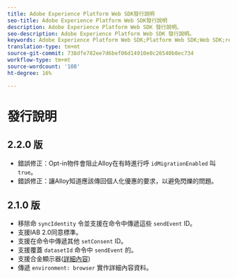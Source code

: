 ```yaml
---
title: Adobe Experience Platform Web SDK發行說明
seo-title: Adobe Experience Platform Web SDK發行說明
description: Adobe Experience Platform Web SDK 發行說明。
seo-description: Adobe Experience Platform Web SDK 發行說明。
keywords: Adobe Experience Platform Web SDK;Platform Web SDK;Web SDK;release notes;
translation-type: tm+mt
source-git-commit: 738dfe782ee7d6bef06d14910e0c26540b0ec734
workflow-type: tm+mt
source-wordcount: '108'
ht-degree: 16%

---
```



# 發行說明

## 2.2.0 版

* 錯誤修正：Opt-in物件會阻止Alloy在有時進行呼 `idMigrationEnabled` 叫 `true`。
* 錯誤修正：讓Alloy知道應該傳回個人化優惠的要求，以避免閃爍的問題。

## 2.1.0 版

* 移除命 `syncIdentity` 令並支援在命令中傳遞這些 `sendEvent` ID。
* 支援IAB 2.0同意標準。
* 支援在命令中傳遞其他 `setConsent` ID。
* 支援覆蓋 `datasetId` 命令中 `sendEvent` 的。
* 支援合金顯示器([詳細內容](https://github.com/adobe/alloy/wiki/Monitoring-Hooks))
* 傳遞 `environment: browser` 實作詳細內容資料。
